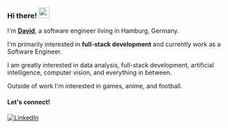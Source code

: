 ### Hi there! <img src="https://emojis.slackmojis.com/emojis/images/1536351075/4594/blob-wave.gif" width="25"/>

I'm [**David**](https://davidokeah.com), a software engineer living in Hamburg, Germany.

I'm primarily interested in **full-stack development** and currently work as a
Software Engineer.

I am greatly interested in data analysis, full-stack development, artificial intelligence, computer vision, and everything in between.

Outside of work I'm interested in games, anime, and football.

#### Let's connect!
[<img alt="LinkedIn" src="https://img.shields.io/badge/LinkedIn-%230E76A8.svg?&style=for-the-badge&logo=LinkedIn&logoColor=white" />](https://linkedin.com/in/david-okeah)
